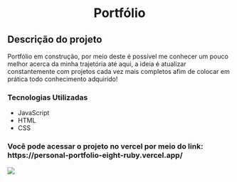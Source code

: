 <h1 align="center"> Portfólio </h1>

<h2> Descrição do projeto </h2> 
<p> Portfólio em construção, por meio deste é possível me conhecer um pouco melhor acerca da minha trajetória até aqui, a ideia é atualizar constantemente com projetos cada vez mais completos afim de colocar em prática todo conhecimento adquirido!
</p2>

<h3> Tecnologias Utilizadas </h3>
<ul>
  <li>JavaScript</li>
  <li>HTML</li>
  <li>CSS</li>
</ul>

<h3> Você pode acessar o projeto no vercel por meio do link: https://personal-portfolio-eight-ruby.vercel.app/ </h3>
<img src= "https://img.shields.io/badge/Status-Completed-green"/>